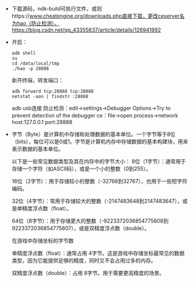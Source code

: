 - 下载源码，ndk-build可执行文件，或则https://www.cheatengine.org/downloads.php直接下载，更改ceserver名为hao（防止检测）。https://blog.csdn.net/qq_43355637/article/details/126941992
- 开启：
  ```
  adb shell
  su
  cd /data/local/tmp
  ./hao -p 28888
  ```
  新开终端，转发端口：
  ```
  adb forward tcp:28888 tcp:28888
  netstat -aon | findstr :28888
  ```
  adb usb连接
  防止检测：edit->settings->Debugger Options->Try to prevent detection of the debugger
  ce：file->open process->network host:127.0.0.1 port:28888
- 字节（Byte）是计算机中存储和处理数据的基本单位。一个字节等于8位（bits），每位可以是0或1。字节是计算机内存中存储数据的基本构建块，用来表示数据的基本单位。

  以下是一些常见数据类型及其在内存中的字节大小：
  8位（1字节）：通常用于存储一个字符（如ASCII码），或是一个小的整数（0到255）。
  
  16位（2字节）：用于存储较小的整数（-32768到32767），也用于一些短字符编码。
  
  32位（4字节）：常用于存储较大的整数（-2147483648到2147483647），或是单精度浮点数（float）。
  
  64位（8字节）：用于存储更大的整数（-9223372036854775808到9223372036854775807），或是双精度浮点数（double）。
  
  在游戏中存储坐标的字节数
  
  单精度浮点数（float）：通常占用 4字节。这是游戏中存储坐标最常见的数据类型，因为它能提供足够的精度，同时又不会占用过多的内存。
  
  双精度浮点数（double）：占用 8字节。用于需要更高精度的场景。

